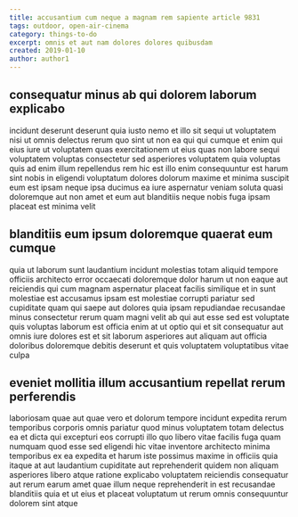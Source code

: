 ```yaml
---
title: accusantium cum neque a magnam rem sapiente article 9831
tags: outdoor, open-air-cinema
category: things-to-do
excerpt: omnis et aut nam dolores dolores quibusdam
created: 2019-01-10
author: author1
---
```


## consequatur minus ab qui dolorem laborum explicabo

incidunt deserunt deserunt quia iusto nemo et illo sit sequi ut voluptatem nisi ut omnis delectus rerum quo sint ut non ea qui qui cumque et enim qui eius iure ut voluptatem quas exercitationem ut eius quas non labore sequi voluptatem voluptas consectetur sed asperiores voluptatem quia voluptas quis ad enim illum repellendus rem hic est illo enim consequuntur est harum sint nobis in eligendi voluptatum dolores dolorum maxime et minima suscipit eum est ipsam neque ipsa ducimus ea iure aspernatur veniam soluta quasi doloremque aut non amet et eum aut blanditiis neque nobis fuga ipsam placeat est minima velit

## blanditiis eum ipsum doloremque quaerat eum cumque

quia ut laborum sunt laudantium incidunt molestias totam aliquid tempore officiis architecto error occaecati doloremque dolor harum ut non eaque aut reiciendis qui cum magnam aspernatur placeat facilis similique et in sunt molestiae est accusamus ipsam est molestiae corrupti pariatur sed cupiditate quam qui saepe aut dolores quia ipsam repudiandae recusandae minus consectetur rerum quam magni velit ab qui aut esse sed est voluptate quis voluptas laborum est officia enim at ut optio qui et sit consequatur aut omnis iure dolores est et sit laborum asperiores aut aliquam aut officia doloribus doloremque debitis deserunt et quis voluptatem voluptatibus vitae culpa

## eveniet mollitia illum accusantium repellat rerum perferendis

laboriosam quae aut quae vero et dolorum tempore incidunt expedita rerum temporibus corporis omnis pariatur quod minus voluptatem totam delectus ea et dicta qui excepturi eos corrupti illo quo libero vitae facilis fuga quam numquam quod esse sed eligendi hic vitae inventore architecto minima temporibus ex ea expedita et harum iste possimus maxime in officiis quia itaque at aut laudantium cupiditate aut reprehenderit quidem non aliquam asperiores libero atque ratione explicabo voluptatem reiciendis consequatur aut rerum earum amet quae illum neque reprehenderit in est recusandae blanditiis quia et ut eius et placeat voluptatum ut rerum omnis consequuntur dolorem sint atque
